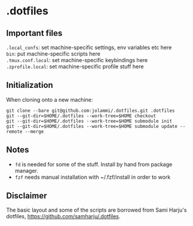 # .dotfiles

## Important files
`.local_confs`: set machine-specific settings, env variables etc here  
`bin`: put machine-specific scripts here  
`.tmux.conf.local`: set machine-specific keybindings here  
`.zprofile.local`: set machine-specific profile stuff here  
  
## Initialization
When cloning onto a new machine:
```
git clone --bare git@github.com:jolammi/.dotfiles.git .dotfiles
git --git-dir=$HOME/.dotfiles --work-tree=$HOME checkout
git --git-dir=$HOME/.dotfiles --work-tree=$HOME submodule init
git --git-dir=$HOME/.dotfiles --work-tree=$HOME submodule update --remote --merge
```

## Notes
- `fd` is needed for some of the stuff. Install by hand from package manager.
- `fzf` needs manual installation with ~/.fzf/install in order to work

## Disclaimer
The basic layout and some of the scripts are borrowed from Sami Harju's dotfiles, https://github.com/samharju/.dotfiles.
